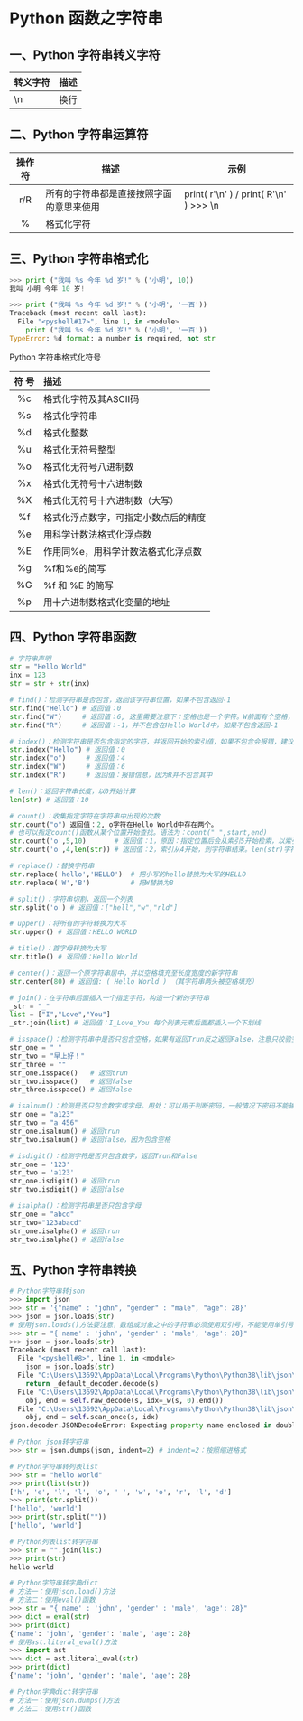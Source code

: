 # Python 函数之字符串

## 一、Python 字符串转义字符

| 转义字符 | 描述 |
| -------- | ---- |
| \n       | 换行 |

## 二、Python 字符串运算符

| 操作符 | 描述                                     | 示例                                   |
| :----: | ---------------------------------------- | -------------------------------------- |
|  r/R   | 所有的字符串都是直接按照字面的意思来使用 | print( r'\n' ) / print( R'\n' ) >>> \n |
|   %    | 格式化字符                               |                                        |

## 三、Python 字符串格式化

```python
>>> print ("我叫 %s 今年 %d 岁!" % ('小明', 10))
我叫 小明 今年 10 岁!

>>> print ("我叫 %s 今年 %d 岁!" % ('小明', '一百'))
Traceback (most recent call last):
  File "<pyshell#17>", line 1, in <module>
    print ("我叫 %s 今年 %d 岁!" % ('小明', '一百'))
TypeError: %d format: a number is required, not str
```

Python 字符串格式化符号

| 符 号 | 描述                                 |
| :---: | :----------------------------------- |
|  %c   | 格式化字符及其ASCII码                |
|  %s   | 格式化字符串                         |
|  %d   | 格式化整数                           |
|  %u   | 格式化无符号整型                     |
|  %o   | 格式化无符号八进制数                 |
|  %x   | 格式化无符号十六进制数               |
|  %X   | 格式化无符号十六进制数（大写）       |
|  %f   | 格式化浮点数字，可指定小数点后的精度 |
|  %e   | 用科学计数法格式化浮点数             |
|  %E   | 作用同%e，用科学计数法格式化浮点数   |
|  %g   | %f和%e的简写                         |
|  %G   | %f 和 %E 的简写                      |
|  %p   | 用十六进制数格式化变量的地址         |

## 四、Python 字符串函数

```python
# 字符串声明
str = "Hello World"
inx = 123
str = str + str(inx)

# find()：检测字符串是否包含，返回该字符串位置，如果不包含返回-1
str.find("Hello") # 返回值：0
str.find("W")     # 返回值：6, 这里需要注意下：空格也是一个字符。W前面有个空格，所以W位置是6
str.find("R")     # 返回值：-1，并不包含在Hello World中，如果不包含返回-1

# index()：检测字符串是否包含指定的字符，并返回开始的索引值，如果不包含会报错，建议慎用
str.index("Hello") # 返回值：0
str.index("o")     # 返回值：4
str.index("W")     # 返回值：6
str.index("R")     # 返回值：报错信息，因为R并不包含其中

# len()：返回字符串长度，以0开始计算
len(str) # 返回值：10

# count()：收集指定字符在字符串中出现的次数
str.count("o") 返回值：2, o字符在Hello World中存在两个。
# 也可以指定count()函数从某个位置开始查找。语法为：count(" ",start,end)
str.count('o',5,10)       # 返回值：1，原因：指定位置后会从索引5开始检索，以索引10结束。5到10之间只存在一个'o'
str.count('o',4,len(str)) # 返回值：2，索引从4开始，到字符串结束。len(str)字符串长度

# replace()：替换字符串
str.replace('hello','HELLO')  # 把小写的hello替换为大写的HELLO
str.replace('W','B')          # 把W替换为B

# split()：字符串切割，返回一个列表
str.split('o') # 返回值：["hell","w","rld"]

# upper()：将所有的字符转换为大写
str.upper() # 返回值：HELLO WORLD

# title()：首字母转换为大写
str.title() # 返回值：Hello World

# center()：返回一个原字符串居中，并以空格填充至长度宽度的新字符串
str.center(80) # 返回值: ( Hello World ) （其字符串两头被空格填充）

# join()：在字符串后面插入一个指定字符，构造一个新的字符串
_str = "_"
list = ["I","Love","You"]
_str.join(list) # 返回值：I_Love_You 每个列表元素后面都插入一个下划线

# isspace()：检测字符串中是否只包含空格，如果有返回Trun反之返回False，注意只校验空格
str_one = " "
str_two = "早上好！"
str_three = ""
str_one.isspace()   # 返回trun
str_two.isspace()   # 返回false
str_three.isspace() # 返回false

# isalnum()：检测是否只包含数字或字母。用处：可以用于判断密码，一般情况下密码不能输入汉字或空格
str_one = "a123"
str_two = "a 456"
str_one.isalnum() # 返回trun
str_two.isalnum() # 返回false，因为包含空格

# isdigit()：检测字符是否只包含数字，返回Trun和False
str_one = '123'
str_two = 'a123'
str_one.isdigit() # 返回trun 
str_two.isdigit() # 返回false

# isalpha()：检测字符串是否只包含字母
str_one = "abcd"
str_two="123abacd"
str_one.isalpha() # 返回trun
str_two.isalpha() # 返回false
```

## 五、Python 字符串转换

```python
# Python字符串转json
>>> import json
>>> str = '{"name" : "john", "gender" : "male", "age": 28}'
>>> json = json.loads(str)
# 使用json.loads()方法要注意，数组或对象之中的字符串必须使用双引号，不能使用单引号
>>> str = "{'name' : 'john', 'gender' : 'male', 'age': 28}"
>>> json = json.loads(str)
Traceback (most recent call last):
  File "<pyshell#8>", line 1, in <module>
    json = json.loads(str)
  File "C:\Users\13692\AppData\Local\Programs\Python\Python38\lib\json\__init__.py", line 357, in loads
    return _default_decoder.decode(s)
  File "C:\Users\13692\AppData\Local\Programs\Python\Python38\lib\json\decoder.py", line 337, in decode
    obj, end = self.raw_decode(s, idx=_w(s, 0).end())
  File "C:\Users\13692\AppData\Local\Programs\Python\Python38\lib\json\decoder.py", line 353, in raw_decode
    obj, end = self.scan_once(s, idx)
json.decoder.JSONDecodeError: Expecting property name enclosed in double quotes: line 1 column 2 (char 1)

# Python json转字符串
>>> str = json.dumps(json, indent=2) # indent=2：按照缩进格式

# Python字符串转列表list
>>> str = "hello world"
>>> print(list(str))
['h', 'e', 'l', 'l', 'o', ' ', 'w', 'o', 'r', 'l', 'd']
>>> print(str.split())
['hello', 'world']
>>> print(str.split(""))
['hello', 'world']

# Python列表list转字符串
>>> str = "".join(list)
>>> print(str)
hello world

# Python字符串转字典dict
# 方法一：使用json.load()方法
# 方法二：使用eval()函数
>>> str = "{'name' : 'john', 'gender' : 'male', 'age': 28}"
>>> dict = eval(str)
>>> print(dict)
{'name': 'john', 'gender': 'male', 'age': 28}
# 使用ast.literal_eval()方法
>>> import ast
>>> dict = ast.literal_eval(str)
>>> print(dict)
{'name': 'john', 'gender': 'male', 'age': 28}

# Python字典dict转字符串
# 方法一：使用json.dumps()方法
# 方法二：使用str()函数
```

